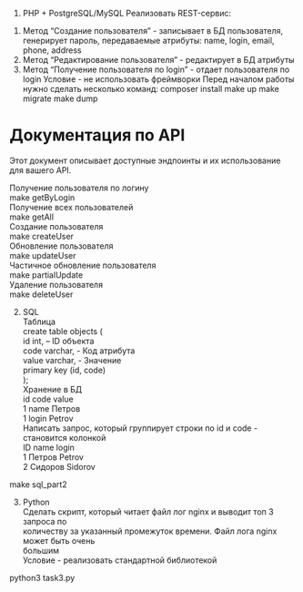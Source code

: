1. PHP + PostgreSQL/MySQL
Реализовать REST-сервис:
1) Метод “Создание пользователя” - записывает в БД пользователя, генерирует
   пароль, передаваемые атрибуты: name, login, email, phone, address
2) Метод “Редактирование пользователя” - редактирует в БД атрибуты
3) Метод “Получение пользователя по login” - отдает пользователя по login 
Условие - не использовать фреймворки
Перед началом работы нужно сделать несколько команд:
composer install
make up
make migrate
make dump
# Документация по API

Этот документ описывает доступные эндпоинты и их использование для вашего API.<br>

Получение пользователя по логину<br>
make getByLogin<br>
Получение всех пользователей<br>
make getAll<br>
Создание пользователя<br>
make createUser<br>
Обновление пользователя<br>
make updateUser<br>
Частичное обновление пользователя<br>
make partialUpdate<br>
Удаление пользователя<br>
make deleteUser<br>

2. SQL<br>
   Таблица<br>
   create table objects (<br>
   id int, – ID объекта<br>
   code varchar, - Код атрибута<br>
   value varchar, - Значение<br>
   primary key (id, code)<br>
   );<br>
   Хранение в БД<br>
   id code value<br>
   1 name Петров<br>
   1 login Petrov<br>
   Написать запрос, который группирует строки по id и code - становится колонкой<br>
   ID name login<br>
   1 Петров Petrov<br>
   2 Сидоров Sidorov<br>

make sql_part2<br>

3. Python<br>
   Сделать скрипт, который читает файл лог nginx и выводит топ 3 запроса по<br>
   количеству за указанный промежуток времени. Файл лога nginx может быть очень<br>
   большим<br>
   Условие - реализовать стандартной библиотекой<br>
   
python3 task3.py
